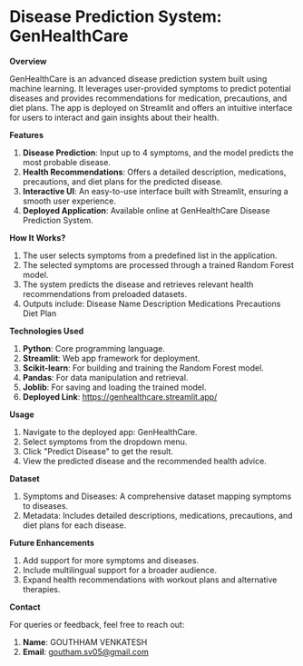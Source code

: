 # **Disease Prediction System: GenHealthCare**

**Overview**

GenHealthCare is an advanced disease prediction system built using machine learning. It leverages user-provided symptoms to predict potential diseases and provides recommendations for medication, precautions, and diet plans. The app is deployed on Streamlit and offers an intuitive interface for users to interact and gain insights about their health.

**Features**

1. **Disease Prediction**: Input up to 4 symptoms, and the model predicts the most probable disease.
2. **Health Recommendations**: Offers a detailed description, medications, precautions, and diet plans for the predicted disease.
3. **Interactive UI**: An easy-to-use interface built with Streamlit, ensuring a smooth user experience.
4. **Deployed Application**: Available online at GenHealthCare Disease Prediction System.

**How It Works?**
1. The user selects symptoms from a predefined list in the application.
2. The selected symptoms are processed through a trained Random Forest model.
3. The system predicts the disease and retrieves relevant health recommendations from preloaded datasets.
4. Outputs include:
      Disease Name
      Description
      Medications
      Precautions
      Diet Plan
   
**Technologies Used**

1. **Python**: Core programming language.
2. **Streamlit**: Web app framework for deployment.
3. **Scikit-learn**: For building and training the Random Forest model.
4. **Pandas**: For data manipulation and retrieval.
5. **Joblib**: For saving and loading the trained model.
6. **Deployed Link**: https://genhealthcare.streamlit.app/

**Usage**

1. Navigate to the deployed app: GenHealthCare.
2. Select symptoms from the dropdown menu.
3. Click "Predict Disease" to get the result.
4. View the predicted disease and the recommended health advice.

**Dataset**

1. Symptoms and Diseases: A comprehensive dataset mapping symptoms to diseases.
2. Metadata: Includes detailed descriptions, medications, precautions, and diet plans for each disease.

**Future Enhancements**

1. Add support for more symptoms and diseases.
2. Include multilingual support for a broader audience.
3. Expand health recommendations with workout plans and alternative therapies.

**Contact**

For queries or feedback, feel free to reach out:

1. **Name**: GOUTHHAM VENKATESH
2. **Email**: goutham.sv05@gmail.com
